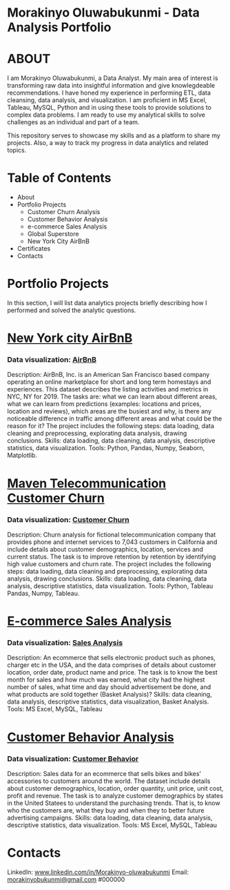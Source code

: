 # Morakinyo Oluwabukunmi - Data Analysis Portfolio

# ABOUT
I am Morakinyo Oluwabukunmi, a Data Analyst. My main area of interest is transforming raw data into insightful information
and give knowlegdeable recommendations. I have honed my experience in performing ETL, data cleansing, data analysis, and 
visualization. I am proficient in MS Excel, Tableau, MySQL, Python and in using these tools to provide solutions to complex 
data problems. I am ready to use my analytical skills to solve challenges as an individual and part of a team. 

This repository serves to showcase my skills and as a platform to share my projects. Also, a way to track my progress in
data analytics and related topics.

# Table of Contents
- About
- Portfolio Projects
  - Customer Churn Analysis
  - Customer Behavior Analysis
  - e-commerce Sales Analysis
  - Global Superstore
  - New York City AirBnB
- Certificates
- Contacts

# Portfolio Projects 
In this section, I will list data analytics projects briefly describing how I performed and solved the analytic questions.

# [New York city AirBnB](Bhikey1/New-York-City-AirBnB1)
### Data visualization: [AirBnB](https://public.tableau.com/app/profile/morakinyo.oluwabukunmi/viz/NewYorkCityAirBnB_16967239353260/AirBnBNYC)
  Description: AirBnB, Inc. is an American San Francisco based company operating an online marketplace for short and long
  term homestays and experiences. This dataset describes the listing activities and metrics in NYC, NY for 2019. The tasks
  are: what we can learn about different areas, what we can learn from predictions (examples: locations and prices, location
  and reviews), which areas are the busiest and why, is there any noticeable difference in traffic among different areas and 
  what could be the reason for it? The project includes the following steps: data loading, data cleaning and preprocessing,
  explorating data analysis, drawing conclusions.
  Skills: data loading, data cleaning, data analysis, descriptive statistics, data visualization.
  Tools: Python, Pandas, Numpy, Seaborn, Matplotlib.

# [Maven Telecommunication Customer Churn](Bhikey1/Maven-Telecom-Customer-Churn)
### Data visualization: [Customer Churn](https://public.tableau.com/app/profile/morakinyo.oluwabukunmi/viz/MavenTelecomCustomerChurn/MavenTelecomChurn)
  Description: Churn analysis for fictional telecommunication company that provides phone and internet services to 7,043 
  customers in California and include details about customer demographics, location, services and current status. The 
  task is to improve retention by retention by identifying high value customers and churn rate. The project includes the 
  following steps: data loading, data cleaning and preprocessing, explorating data analysis, drawing conclusions.
  Skills: data loading, data cleaning, data analysis, descriptive statistics, data visualization.
  Tools: Python, Tableau Pandas, Numpy, Tableau.

# [E-commerce Sales Analysis](Bhikey1/Ecommerce-sales)
### Data visualization: [Sales Analysis](https://public.tableau.com/app/profile/morakinyo.oluwabukunmi/viz/E-commercesalesanalysis_16924077581270/E-commerceSales)
  Description: An ecommerce that sells electronic product such as phones, charger etc in the USA, and the data comprises
  of details about customer location, order date, product name and price. The task is to know the best month for sales and
  how much was earned, what city had the highest number of sales, what time and day should advertisement be done, and what
  products are sold together (Basket Analysis)?
  Skills: data cleaning, data analysis, descriptive statistics, data visualization, Basket Analysis.
  Tools: MS Excel, MySQL, Tableau

# [Customer Behavior Analysis](Bhikey1/Ecommerce-sales-transaction-customer-analysis)
### Data visualization: [Customer Behavior](https://public.tableau.com/app/profile/morakinyo.oluwabukunmi/viz/EcommerceCustomerAnalysis_16948205551450/Ecommercesales)
  Description: Sales data for an ecommerce that sells bikes and bikes' accessories to customers around the world. The dataset
  include details about customer demographics, location, order quantity, unit price, unit cost, profit and revenue. The task
  is to analyze customer demographics by states in the United Statees to understand the purchasing trends. That is, to know 
  who the customers are, what they buy and when they to better future advertising campaigns.
  Skills: data loading, data cleaning, data analysis, descriptive statistics, data visualization.
  Tools: MS Excel, MySQL, Tableau

# Contacts
  LinkedIn: www.linkedin.com/in/Morakinyo-oluwabukunmi
  Email: morakinyobukunmi@gmail.com
#000000

